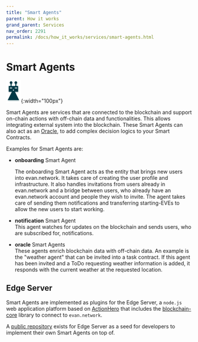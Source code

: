 ```yaml
---
title: "Smart Agents"
parent: How it works
grand_parent: Services
nav_order: 2291
permalink: /docs/how_it_works/services/smart-agents.html
---
```



# Smart Agents

![Smart Agent](/docs/2000_how_it_works/img/smart_agent.png){:width="100px"}

Smart Agents are services that are connected to the blockchain and support on-chain actions with off-chain data and functionalities. This allows integrating external system into the blockchain. These Smart Agents can also act as an [Oracle](https://cointelegraph.com/explained/blockchain-oracles-explained), to add complex decision logics to your Smart Contracts.

Examples for Smart Agents are:
- **onboarding** Smart Agent<br>

  The onboarding Smart Agent acts as the entity that brings new users into evan.network. It takes care of creating the user profile and infrastructure. It also handles invitations from users already in evan.network and a bridge between users, who already have an evan.network account and people they wish to invite. The agent takes care of sending them notifications and transferring starting-EVEs to allow the new users to start working.<br>

- **notification** Smart Agent<br>
  This agent watches for updates on the blockchain and sends users, who are subscribed for, notifications.
- **oracle** Smart Agents<br>
  These agents enrich blockchain data with off-chain data. An example is the "weather agent" that can be invited into a task contract. If this agent has been invited and a ToDo requesting weather information is added, it responds with the current weather at the requested location.


## Edge Server
Smart Agents are implemented as plugins for the Edge Server, a `node.js` web application platform based on [ActionHero](http://actionherojs.com) that includes the [blockchain-core](/docs/developers/api/blockchain-core.html) library to connect to `evan.network`.

A [public repository](https://github.com/evannetwork/edge-server-seed) exists for Edge Server as a seed for developers to implement their own Smart Agents on top of.
